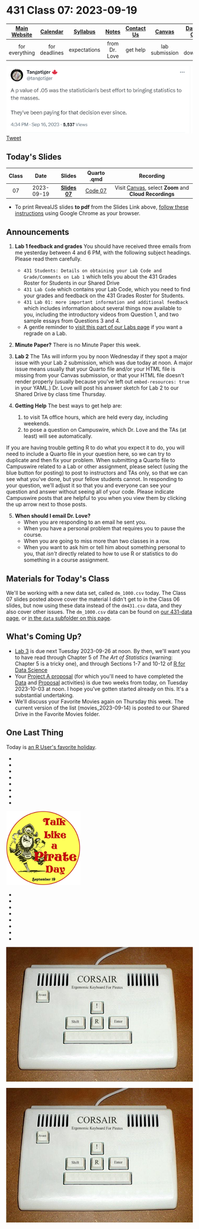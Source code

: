 # 431 Class 07: 2023-09-19

[Main Website](https://thomaselove.github.io/431-2023/) | [Calendar](https://thomaselove.github.io/431-2023/calendar.html) | [Syllabus](https://thomaselove.github.io/431-syllabus-2023/) | [Notes](https://thomaselove.github.io/431-notes/) | [Contact Us](https://thomaselove.github.io/431-2023/contact.html) | [Canvas](https://canvas.case.edu) | [Data and Code](https://github.com/THOMASELOVE/431-data)
:-----------: | :--------------: | :----------: | :---------: | :-------------: | :-----------: | :------------:
for everything | for deadlines | expectations | from Dr. Love | get help | lab submission | for downloads

![](https://github.com/THOMASELOVE/431-classes-2023/blob/main/class07/images/tango_2023.png) [Tweet](https://twitter.com/tangotiger/status/1703145231674180055)

## Today's Slides

Class | Date | Slides | Quarto .qmd | Recording
:---: | :--------: | :------: | :------: | :-------------:
07 | 2023-09-19 | **[Slides 07](https://thomaselove.github.io/431-slides-2023/class07.html)** | [Code 07](https://thomaselove.github.io/431-slides-2023/class07.qmd) | Visit [Canvas](https://canvas.case.edu/), select **Zoom** and **Cloud Recordings**

- To print RevealJS slides **to pdf** from the Slides Link above, [follow these instructions](https://quarto.org/docs/presentations/revealjs/presenting.html#print-to-pdf) using Google Chrome as your browser.

## Announcements

1. **Lab 1 feedback and grades** You should have received three emails from me yesterday between 4 and 6 PM, with the following subject headings. Please read them carefully.
    - `431 Students: Details on obtaining your Lab Code and Grade/Comments on Lab 1` which tells you about the 431 Grades Roster for Students in our Shared Drive
    - `431 Lab Code` which contains your Lab Code, which you need to find your grades and feedback on the 431 Grades Roster for Students.
    - `431 Lab 01: more important information and additional feedback` which includes information about several things now available to you, including the introductory videos from Question 1, and two sample essays from Questions 3 and 4.
    - A gentle reminder to [visit this part of our Labs page](https://github.com/THOMASELOVE/431-labs-2023#lab-regrade-requests-will-be-reviewed-in-december) if you want a regrade on a Lab.

2. **Minute Paper?** There is no Minute Paper this week.

3. **Lab 2** The TAs will inform you by noon Wednesday if they spot a major issue with your Lab 2 submission, which was due today at noon. A major issue means usually that your Quarto file and/or your HTML file is missing from your Canvas submission, or that your HTML file doesn't render properly (usually because you've left out `embed-resources: true` in your YAML.) Dr. Love will post his answer sketch for Lab 2 to our Shared Drive by class time Thursday.

4. **Getting Help** The best ways to get help are:
    1. to visit TA office hours, which are held every day, including weekends.
    2. to pose a question on Campuswire, which Dr. Love and the TAs (at least) will see automatically.

If you are having trouble getting R to do what you expect it to do, you will need to include a Quarto file in your question here, so we can try to duplicate and then fix your problem. When submitting a Quarto file to Campuswire related to a Lab or other assignment, please select (using the blue button for posting) to post to instructors and TAs only, so that we can see what you've done, but your fellow students cannot. In responding to your question, we'll adjust it so that you and everyone can see your question and answer without seeing all of your code. Please indicate Campuswire posts that are helpful to you when you view them by clicking the up arrow next to those posts.

5. **When should I email Dr. Love?**
    - When you are responding to an email he sent you.
    - When you have a personal problem that requires you to pause the course.
    - When you are going to miss more than two classes in a row.
    - When you want to ask him or tell him about something personal to you, that *isn't* directly related to how to use R or statistics to do something in a course assignment.

## Materials for Today's Class

We'll be working with a new data set, called `dm_1000.csv` today. The Class 07 slides posted above cover the material I didn't get to in the Class 06 slides, but now using these data instead of the `dm431.csv` data, and they also cover other issues. The `dm_1000.csv` data can be found on [our 431-data page](https://github.com/THOMASELOVE/431-data/tree/main/data-and-code), or [in the `data` subfolder on this page](https://github.com/THOMASELOVE/431-classes-2023/blob/main/class07/data/dm_1000.csv).

## What's Coming Up?

- [Lab 3](https://github.com/THOMASELOVE/431-labs-2023/tree/main#main-lab-instructions) is due next Tuesday 2023-09-26 at noon. By then, we'll want you to have read through Chapter 5 of *The Art of Statistics* (warning: Chapter 5 is a tricky one), and through Sections 1-7 and 10-12 of [R for Data Science](https://r4ds.hadley.nz/)
- Your [Project A proposal](https://thomaselove.github.io/431-projectA-2023/) (for which you'll need to have completed the [Data](https://thomaselove.github.io/431-projectA-2023/data.html) and [Proposal](https://thomaselove.github.io/431-projectA-2023/proposal.html) activities) is due two weeks from today, on Tuesday 2023-10-03 at noon. I hope you've gotten started already on this. It's a substantial undertaking.
- We'll discuss your Favorite Movies again on Thursday this week. The current version of the list (movies_2023-09-14) is posted to our Shared Drive in the Favorite Movies folder.

## One Last Thing

Today is [an R User's favorite holiday](https://en.wikipedia.org/wiki/International_Talk_Like_a_Pirate_Day).

-
-
-
-
-
-
-
-


![](https://github.com/THOMASELOVE/431-classes-2023/blob/main/class07/images/Sept_19_2023.png)

-
-
-
-
-
-
-
-






![](https://github.com/THOMASELOVE/431-classes-2023/blob/main/class07/images/R_keyboard.png)









![](https://github.com/THOMASELOVE/431-classes-2023/blob/main/class07/R_keyboard.png)
